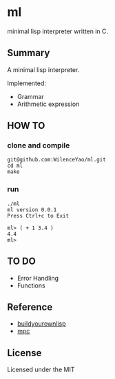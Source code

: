 # ml

minimal lisp interpreter written in C.

## Summary
A minimal lisp interpreter.

Implemented:
 * Grammar
 * Arithmetic expression


## HOW TO
### clone and compile

```
git@github.com:WilenceYao/ml.git
cd ml
make
```

### run

```
./ml
ml version 0.0.1
Press Ctrl+c to Exit

ml> ( + 1 3.4 )
4.4
ml>
```

## TO DO
 * Error Handling
 * Functions

## Reference
 * [buildyourownlisp](http://www.buildyourownlisp.com/contents)
 * [mpc](https://github.com/orangeduck/mpc)

## License
Licensed under the MIT
